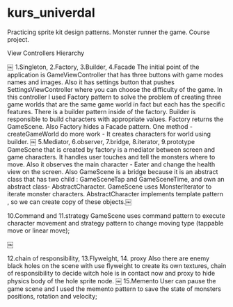 # kurs_univerdal
Practicing sprite kit design patterns.
Monster runner the game.
Course project.


View Controllers Hierarchy 

￼
1.Singleton, 2.Factory, 3.Builder, 4.Facade
The initial point of the application is GameViewController that has three buttons with game modes names and images.  Also it has settings button that pushes SettingsViewController where you can choose the difficulty of the game. In this controller I used Factory pattern to solve the problem of creating three game worlds that are the same game world in fact but each has the specific features.
There is a builder pattern inside of the factory. Builder is responsible to build characters with appropriate values. Factory returns the GameScene. Also Factory hides a Facade pattern. One method - createGameWorld do more work - It creates characters for world using builder.
￼
5.Mediator, 6.observer, 7.bridge, 8.iterator, 9.prototype
GameScene that is created by factory is a mediator between screen and game characters. It handles user touches and tell the monsters where to move. Also it observes the main character - Eater and change the health view on the screen. Also GameScene is a bridge because it is an abstract class that has two child : GameSceneTap and GameSceneTime, and own an abstract class- AbstractCharacter. GameScene uses MonsterIterator to iterate monster characters.
AbstractCharacter implements template pattern , so we can create copy of these objects.￼



10.Command and 11.strategy
GameScene uses command pattern to execute character movement and strategy pattern to change moving type (tappable move or linear move);

￼

12.chain of responsibility, 13.Flyweight, 14. proxy
Also there are enemy black holes on the scene with use flyweight to create its own textures, chain of responsibility to decide witch hole is in contact now and proxy to hide physics body of the hole sprite node.
￼
15.Memento
User can pause the game scene and I used the memento pattern to save the state of  monsters positions, rotation and velocity;
